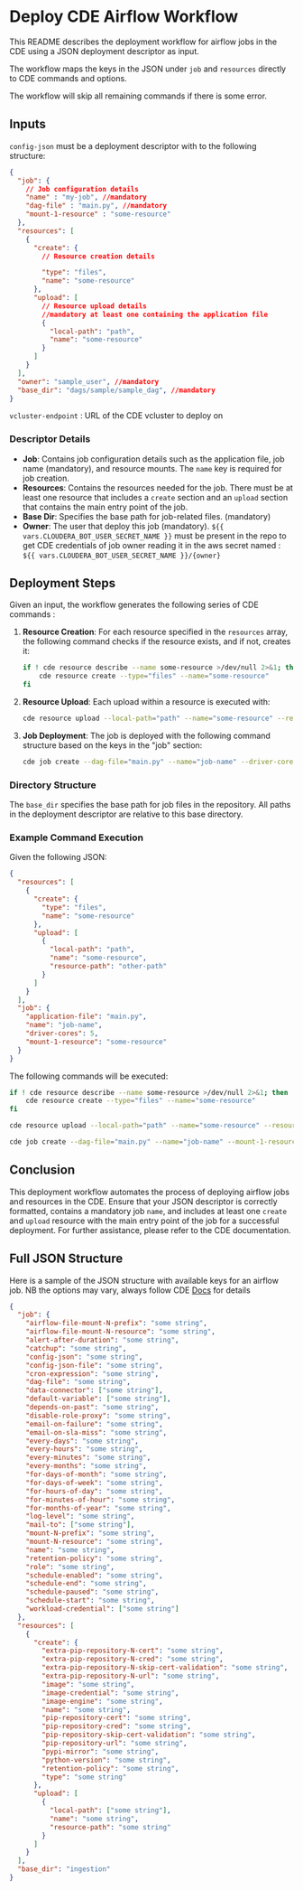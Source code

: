 # Deploy CDE Airflow Workflow

This README describes the deployment workflow for airflow jobs in the CDE using a JSON deployment descriptor as input. 

The workflow maps the keys in the JSON under `job` and `resources` directly to CDE commands and options.

The workflow will skip all remaining commands if there is some error.

## Inputs
`config-json` must be a deployment descriptor with to the following structure:

```json
{
  "job": {
    // Job configuration details
    "name" : "my-job", //mandatory
    "dag-file" : "main.py", //mandatory
    "mount-1-resource" : "some-resource"
  },
  "resources": [
    {
      "create": {
        // Resource creation details

        "type": "files",
        "name": "some-resource"
      },
      "upload": [
        // Resource upload details
        //mandatory at least one containing the application file
        {
          "local-path": "path",
          "name": "some-resource"
        }
      ]
    }
  ],
  "owner": "sample_user", //mandatory
  "base_dir": "dags/sample/sample_dag", //mandatory
}
```
`vcluster-endpoint` : URL of the CDE vcluster to deploy on 
### Descriptor Details

- **Job**: Contains job configuration details such as the application file, job name (mandatory), and resource mounts. The `name` key is required for job creation.
- **Resources**: Contains the resources needed for the job. There must be at least one resource that includes a `create` section and an `upload` section that contains the main entry point of the job.
- **Base Dir**: Specifies the base path for job-related files. (mandatory)
- **Owner**: The user that deploy this job (mandatory). `${{ vars.CLOUDERA_BOT_USER_SECRET_NAME }}` must be present in the repo to get CDE credentials of job owner reading it in the aws secret named :  `${{ vars.CLOUDERA_BOT_USER_SECRET_NAME }}/{owner}`

## Deployment Steps
Given an input, the workflow generates the following series of CDE commands : 
1. **Resource Creation**:
   For each resource specified in the `resources` array, the following command checks if the resource exists, and if not, creates it:

   ```bash
   if ! cde resource describe --name some-resource >/dev/null 2>&1; then
       cde resource create --type="files" --name="some-resource"
   fi
   ```

2. **Resource Upload**:
   Each upload within a resource is executed with:

   ```bash
   cde resource upload --local-path="path" --name="some-resource" --resource-path="other-path"
   ```

3. **Job Deployment**:
   The job is deployed with the following command structure based on the keys in the "job" section:

   ```bash
   cde job create --dag-file="main.py" --name="job-name" --driver-cores=5 --mount-1-resource="some-resource" --type="airflow"
   ```

### Directory Structure

The `base_dir` specifies the base path for job files in the repository. All paths in the deployment descriptor are relative to this base directory.


### Example Command Execution

Given the following JSON:

```json
{
  "resources": [
    {
      "create": {
        "type": "files",
        "name": "some-resource"
      },
      "upload": [
        {
          "local-path": "path",
          "name": "some-resource",
          "resource-path": "other-path"
        }
      ]
    }
  ],
  "job": {
    "application-file": "main.py",
    "name": "job-name",
    "driver-cores": 5,
    "mount-1-resource": "some-resource"
  }
}
```

The following commands will be executed:

```bash
if ! cde resource describe --name some-resource >/dev/null 2>&1; then
    cde resource create --type="files" --name="some-resource"
fi

cde resource upload --local-path="path" --name="some-resource" --resource-path="other-path"

cde job create --dag-file="main.py" --name="job-name" --mount-1-resource="some-resource"
```

## Conclusion

This deployment workflow automates the process of deploying airflow jobs and resources in the CDE. Ensure that your JSON descriptor is correctly formatted, contains a mandatory job `name`, and includes at least one `create` and `upload` resource with the main entry point of the job for a successful deployment. For further assistance, please refer to the CDE documentation.

## Full JSON Structure

Here is a sample of the JSON structure with available keys for an airflow job.
NB the options may vary, always follow CDE [Docs](https://docs.cloudera.com/data-engineering/cloud/cli-access/topics/cde-cli-reference.html) for details 
```json
{
  "job": {
    "airflow-file-mount-N-prefix": "some string",
    "airflow-file-mount-N-resource": "some string",
    "alert-after-duration": "some string",
    "catchup": "some string",
    "config-json": "some string",
    "config-json-file": "some string",
    "cron-expression": "some string",
    "dag-file": "some string",
    "data-connector": ["some string"],
    "default-variable": ["some string"],
    "depends-on-past": "some string",
    "disable-role-proxy": "some string",
    "email-on-failure": "some string",
    "email-on-sla-miss": "some string",
    "every-days": "some string",
    "every-hours": "some string",
    "every-minutes": "some string",
    "every-months": "some string",
    "for-days-of-month": "some string",
    "for-days-of-week": "some string",
    "for-hours-of-day": "some string",
    "for-minutes-of-hour": "some string",
    "for-months-of-year": "some string",
    "log-level": "some string",
    "mail-to": ["some string"],
    "mount-N-prefix": "some string",
    "mount-N-resource": "some string",
    "name": "some string",
    "retention-policy": "some string",
    "role": "some string",
    "schedule-enabled": "some string",
    "schedule-end": "some string",
    "schedule-paused": "some string",
    "schedule-start": "some string",
    "workload-credential": ["some string"]
  },
  "resources": [
    {
      "create": {
        "extra-pip-repository-N-cert": "some string",
        "extra-pip-repository-N-cred": "some string",
        "extra-pip-repository-N-skip-cert-validation": "some string",
        "extra-pip-repository-N-url": "some string",
        "image": "some string",
        "image-credential": "some string",
        "image-engine": "some string",
        "name": "some string",
        "pip-repository-cert": "some string",
        "pip-repository-cred": "some string",
        "pip-repository-skip-cert-validation": "some string",
        "pip-repository-url": "some string",
        "pypi-mirror": "some string",
        "python-version": "some string",
        "retention-policy": "some string",
        "type": "some string"
      },
      "upload": [
        {
          "local-path": ["some string"],
          "name": "some string",
          "resource-path": "some string"
        }
      ]
    }
  ],
  "base_dir": "ingestion"
}

```